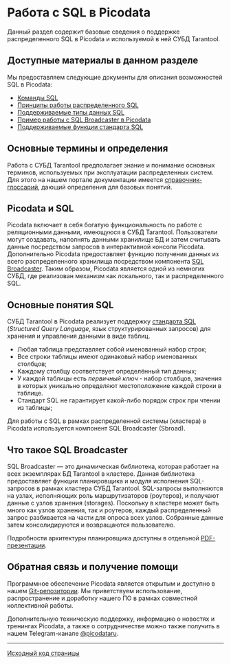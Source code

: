 # Работа с SQL в Picodata
Данный раздел содержит базовые сведения о поддержке распределенного SQL в Picodata и используемой в ней СУБД Tarantool.

## Доступные материалы в данном разделе
Мы предоставляем следующие документы для описания возможностей SQL в Picodata:

* [Команды SQL](../sql_queries)
* [Принципы работы распределенного SQL](../sql_review)
* [Поддерживаемые типы данных SQL](../sql_datatypes)
* [Пример работы с SQL Broadcaster в Picodata](../sql_tutorial)
* [Поддерживаемые функции стандарта SQL](../sql_reference)


## Основные термины и определения
Работа с СУБД Tarantool предполагает знание и понимание основных терминов, используемых при эксплуатации распределенных систем. Для этого на нашем портале документации имеется [справочник-глоссарий](../../glossary), дающий определения для базовых понятий.

## Picodata и SQL
Picodata включает в себя богатую функциональность по работе с реляционными данными, имеющуюся в СУБД Tarantool. Пользователи могут создавать, наполнять данными хранилище БД и затем считывать данные посредством запросов в интерактивной консоли Picodata.
Дополнительно Picodata предоставляет функцию получения данных из всего распределенного хранилища посредством компонента [SQL Broadcaster](https://git.picodata.io/picodata/picodata/sbroad). Таким образом, Picodata является одной из немногих СУБД, где реализован механизм как локального, так и распределенного SQL.

## Основные понятия SQL

СУБД Tarantool в Picodata реализует поддержку [стандарта SQL](../sql_reference) (_Structured Query Language_, язык структурированных запросов) для хранения и управления данными в виде таблиц.

* Любая таблица представляет собой именованный набор строк;
* Все строки таблицы имеют одинаковый набор именованных столбцов;
* Каждому столбцу соответствует определённый тип данных;
* У каждой таблицы есть _первичный ключ_ - набор столбцов, значения в которых уникально определяют местоположение каждой строки в таблице.
* Стандарт SQL не гарантирует какой-либо порядок строк при чтении из таблицы;


Для работы с SQL в рамках распределенной системы (кластера) в Picodata используется компонент SQL Broadcaster (Sbroad).

## Что такое SQL Broadcaster

SQL Broadcaster — это динамическая библиотека, которая работает на всех экземплярах БД Tarantool в кластере. Данная библиотека предоставляет функции планировщика и модуля исполнения SQL-запросов в рамках кластера СУБД Tarantool. SQL-запросы выполняются на узлах, исполняющих роль маршрутизаторов (роутеров), и получают данные с узлов хранения (storages). Поскольку в кластере может быть много как узлов хранения, так и роутеров, каждый распределенный запрос разбивается на части для опроса всех узлов. Собранные данные затем консолидируются и возвращаются пользователю. 

Подробности архитектуры планировщика доступны в отдельной [PDF-презентации](https://git.picodata.io/picodata/picodata/sbroad/-/blob/main/doc/design/sbroad.pdf).


## Обратная связь и получение помощи
Программное обеспечение Picodata является открытым и доступно в нашем [Git-репозитории](https://git.picodata.io/). Мы приветствуем использование, распространение и доработку нашего ПО в рамках совместной коллективной работы.

Дополнительную техническую поддержку, информацию о новостях и тренингах Picodata, а также о сотрудничестве можно также получить в нашем Telegram-канале [@picodataru](https://t.me/picodataru).

---
[Исходный код страницы](https://git.picodata.io/picodata/picodata/docs/-/blob/main/docs/sbroad/sql_index.md)


